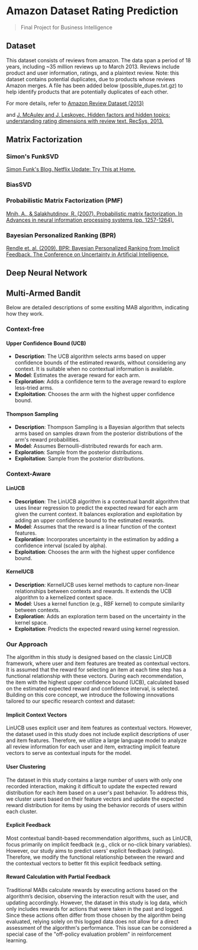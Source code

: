 # Amazon Dataset Rating Prediction
> Final Project for Business Intelligence
## Dataset
This dataset consists of reviews from amazon. The data span a period of 18 years, including ~35 million reviews up to March 2013. Reviews include product and user information, ratings, and a plaintext review. Note: this dataset contains potential duplicates, due to products whose reviews Amazon merges. A file has been added below (possible_dupes.txt.gz) to help identify products that are potentially duplicates of each other.


For more details, refer to [Amazon Review Dataset (2013)](https://snap.stanford.edu/data/web-Amazon-links.html) 

and [J. McAuley and J. Leskovec. Hidden factors and hidden topics: understanding rating dimensions with review text. RecSys, 2013.](http://i.stanford.edu/~julian/pdfs/recsys13.pdf)
## Matrix Factorization
### Simon's FunkSVD
[Simon Funk's Blog. Netflix Update: Try This at Home.](https://sifter.org/simon/journal/20061211.html)
### BiasSVD
### Probabilistic Matrix Factorization (PMF)
[Mnih, A., & Salakhutdinov, R. (2007). Probabilistic matrix factorization. In Advances in neural information processing systems (pp. 1257-1264).](https://papers.nips.cc/paper_files/paper/2007/file/d7322ed717dedf1eb4e6e52a37ea7bcd-Paper.pdf)
### Bayesian Personalized Ranking (BPR)
[Rendle et. al. (2009). BPR: Bayesian Personalized Ranking from Implicit Feedback. The Conference on Uncertainty in Artificial Intelligence.](https://arxiv.org/pdf/1205.2618)

## Deep Neural Network

## Multi-Armed Bandit
Below are detailed descriptions of some exsiting MAB algorithm, indicating how they work.
### Context-free
#### Upper Confidence Bound (UCB)
* **Description**:  The UCB algorithm selects arms based on upper confidence bounds of the estimated rewards, without considering any context. It is suitable when no contextual information is available.
* **Model**: Estimates the average reward for each arm.
* **Exploration**: Adds a confidence term to the average reward to explore less-tried arms.
* **Exploitation**: Chooses the arm with the highest upper confidence bound.
#### Thompson Sampling
* **Description**: Thompson Sampling is a Bayesian algorithm that selects arms based on samples drawn from the posterior distributions of the arm's reward probabilities.
* **Model**: Assumes Bernoulli-distributed rewards for each arm.
* **Exploration**: Sample from the posterior distributions.
* **Exploitation**: Sample from the posterior distributions.
### Context-Aware
#### LinUCB
* **Description**: The LinUCB algorithm is a contextual bandit algorithm that uses linear regression to predict the expected reward for each arm given the current context. It balances exploration and exploitation by adding an upper confidence bound to the estimated rewards.
* **Model**: Assumes that the reward is a linear function of the context features.
* **Exploration**: Incorporates uncertainty in the estimation by adding a confidence interval (scaled by alpha).
* **Exploitation**: Chooses the arm with the highest upper confidence bound.
#### KernelUCB
* **Description**: KernelUCB uses kernel methods to capture non-linear relationships between contexts and rewards. It extends the UCB algorithm to a kernelized context space.
* **Model**: Uses a kernel function (e.g., RBF kernel) to compute similarity between contexts.
* **Exploration**: Adds an exploration term based on the uncertainty in the kernel space.
* **Exploitation**: Predicts the expected reward using kernel regression.
### Our Approach
The algorithm in this study is designed based on the classic LinUCB framework, where user and item features are treated as contextual vectors. It is assumed that the reward for selecting an item at each time step has a functional relationship with these vectors. During each recommendation, the item with the highest upper confidence bound (UCB), calculated based on the estimated expected reward and confidence interval, is selected. Building on this core concept, we introduce the following innovations tailored to our specific research context and dataset:
#### Implicit Context Vectors
LinUCB uses explicit user and item features as contextual vectors. However, the dataset used in this study does not include explicit descriptions of user and item features. Therefore, we utilize a large language model to analyze all review information for each user and item, extracting implicit feature vectors to serve as contextual inputs for the model.

#### User Clustering
The dataset in this study contains a large number of users with only one recorded interaction, making it difficult to update the expected reward distribution for each item based on a user's past behavior. To address this, we cluster users based on their feature vectors and update the expected reward distribution for items by using the behavior records of users within each cluster.

#### Explicit Feedback
Most contextual bandit-based recommendation algorithms, such as LinUCB, focus primarily on implicit feedback (e.g., click or no-click binary variables). However, our study aims to predict users' explicit feedback (ratings). Therefore, we modify the functional relationship between the reward and the contextual vectors to better fit this explicit feedback setting.

#### Reward Calculation with Partial Feedback
Traditional MABs calculate rewards by executing actions based on the algorithm’s decision, observing the interaction result with the user, and updating accordingly. However, the dataset in this study is log data, which only includes rewards for actions that were taken in the past and logged. Since these actions often differ from those chosen by the algorithm being evaluated, relying solely on this logged data does not allow for a direct assessment of the algorithm's performance. This issue can be considered a special case of the "off-policy evaluation problem" in reinforcement learning.
